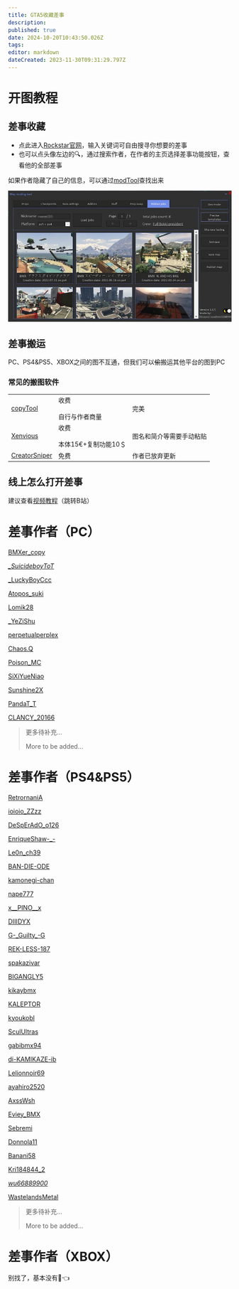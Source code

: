 ```yaml
---
title: GTA5收藏差事
description: 
published: true
date: 2024-10-20T10:43:50.026Z
tags: 
editor: markdown
dateCreated: 2023-11-30T09:31:29.797Z
---
```


# 开图教程

## 差事收藏

-   点此进入[Rockstar官网](https://socialclub.rockstargames.com/jobs)，输入关键词可自由搜寻你想要的差事
-   也可以点头像左边的🔍，通过搜索作者，在作者的主页选择差事功能按钮，查看他的全部差事

如果作者隐藏了自己的信息，可以通过[modTool](https://discord.gg/q9MyqMHdVf)查找出来

![](/常见问题/modtool查找隐藏差事.png)

## 差事搬运

PC、PS4&PS5、XBOX之间的图不互通，但我们可以~~偷~~搬运其他平台的图到PC

### 常见的搬图软件

|     |     |     |
| --- | --- | --- |
| [copyTool](https://discord.gg/q9MyqMHdVf) | 收费<br><br>自行与作者商量 | 完美  |
| [Xenvious](https://discord.gg/f2Uwzwr) | 收费<br><br>本体15€+复制功能10＄ | 图名和简介等需要手动粘贴 |
| [CreatorSniper](https://github.com/notdzn/CreatorSniper) | 免费  | 作者已放弃更新 |

## 线上怎么打开差事

建议查看[视频教程](https://www.bilibili.com/video/BV1rU4y1z7J9?t=393.0)（跳转B站）

# 差事作者（PC）

[BMXer\_copy](https://socialclub.rockstargames.com/member/bmxer_copy/jobs)

[_\_SuicideboyToT_](https://socialclub.rockstargames.com/member/_suicideboytot/jobs)

[\_LuckyBoyCcc](https://socialclub.rockstargames.com/member/_luckyboyccc/jobs) 

[Atopos\_suki](https://socialclub.rockstargames.com/member/atopos_suki/jobs) 

[Lomik28](https://socialclub.rockstargames.com/member/lomik28/jobs) 

[\_YeZiShu](https://socialclub.rockstargames.com/member/_yezishu/jobs) 

[perpetualperplex](https://socialclub.rockstargames.com/member/perpetualperplex/jobs) 

[Chaos.Q](https://socialclub.rockstargames.com/member/chaos.q/jobs) 

[Poison\_MC](https://socialclub.rockstargames.com/member/poison_mc/jobs)

[SiXiYueNiao](https://socialclub.rockstargames.com/member/SiXiYueNiao/jobs)

[Sunshine2X](https://socialclub.rockstargames.com/member/Sunshine2X/jobs)

[PandaT\_T](https://socialclub.rockstargames.com/member/PandaT_T/jobs)

[CLANCY\_20166](https://socialclub.rockstargames.com/member/CLANCY_20166/jobs)

> 更多待补充…
> 
> More to be added...

# 差事作者（PS4&PS5）

[RetrornaniA](https://socialclub.rockstargames.com/member/retrornania/jobs)

[ioioio\_ZZzz](https://socialclub.rockstargames.com/member/ioioio_zzzz/jobs)

[DeSpErAdO\_o126](https://socialclub.rockstargames.com/member/DeSpErAdO_o126/jobs)

[EnriqueShaw-\_-](https://socialclub.rockstargames.com/member/EnriqueShaw-_-/jobs)

[Le0n\_ch39](https://socialclub.rockstargames.com/member/Le0n_ch39/jobs)

[BAN-DIE-ODE](https://socialclub.rockstargames.com/member/BAN-DIE-ODE/jobs)

[kamonegi-chan](https://socialclub.rockstargames.com/member/kamonegi-chan/jobs)

[nape777](https://socialclub.rockstargames.com/member/nape777/jobs)

[x\_\_PINO\_\_x](https://socialclub.rockstargames.com/member/x__PINO__x/jobs)

[DIIIDYX](https://socialclub.rockstargames.com/member/DIIIDYX/jobs)

[G-\_Guilty\_-G](https://socialclub.rockstargames.com/member/G-_Guilty_-G/jobs)

[REK-LESS-187](https://socialclub.rockstargames.com/member/REK-LESS-187/jobs)

[spakazivar](https://socialclub.rockstargames.com/member/spakazivar/jobs)

[BIGANGLY5](https://socialclub.rockstargames.com/member/BIGANGLY5/jobs)

[kikaybmx](https://socialclub.rockstargames.com/member/kikaybmx/jobs)

[KALEPTOR](https://socialclub.rockstargames.com/member/kaleptor/jobs)

[kyoukobl](https://socialclub.rockstargames.com/member/kyoukobl/jobs)

[SculUltras](https://socialclub.rockstargames.com/member/sculultras/jobs)

[gabibmx94](https://socialclub.rockstargames.com/member/gabibmx94/jobs)

[di-KAMIKAZE-ib](https://socialclub.rockstargames.com/member/di-kamikaze-ib/jobs)

[Lelionnoir69](https://socialclub.rockstargames.com/member/lelionnoir69/jobs)

[ayahiro2520](https://socialclub.rockstargames.com/member/ayahiro2520/jobs)

[AxssWsh](https://socialclub.rockstargames.com/member/axsswsh/jobs)

[Eviey\_BMX](https://socialclub.rockstargames.com/member/eviey_bmx/jobs)

[Sebremi](https://socialclub.rockstargames.com/member/sebremi/jobs)

[Donnola11](https://socialclub.rockstargames.com/member/donnola11/jobs)

[Banani58](https://socialclub.rockstargames.com/member/banani58/jobs)

[Kri184844\_2](https://socialclub.rockstargames.com/member/kri184844_2/jobs)

[_wu66889900_](https://socialclub.rockstargames.com/member/wu66889900/jobs)

[WastelandsMetal](https://socialclub.rockstargames.com/member/wastelandsmetal/jobs)

> 更多待补充…
> 
> More to be added...

# 差事作者（XBOX）

别找了，基本没有🤣👈